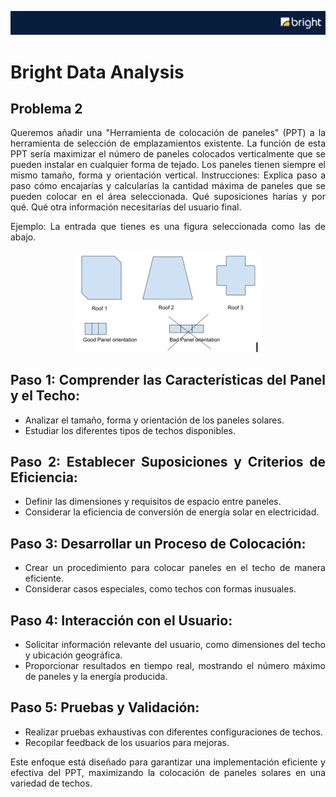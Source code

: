 ![header](https://github.com/Cora1218/Data_Analysis_Bright/blob/main/logo4.png) 

# Bright Data Analysis 

## Problema 2
<div align="justify">
Queremos añadir una "Herramienta de colocación de paneles" (PPT) a la herramienta de selección de emplazamientos existente. La función de esta PPT sería maximizar el número de paneles colocados verticalmente que se pueden instalar en cualquier forma de tejado. Los paneles tienen siempre el mismo tamaño, forma y orientación vertical.
Instrucciones: Explica paso a paso cómo encajarías y calcularías la cantidad máxima de paneles que se pueden colocar en el área seleccionada. Qué suposiciones harías y por qué. Qué otra información necesitarías del usuario final.

Ejemplo: La entrada que tienes es una figura seleccionada como las de abajo.
</div>
<div align="center">
<img src="https://github.com/Cora1218/Data_Analysis_Bright/blob/main/shapes.png" width=300> 
</div>
<div align="justify">
  
## Paso 1: Comprender las Características del Panel y el Techo:
- Analizar el tamaño, forma y orientación de los paneles solares.
- Estudiar los diferentes tipos de techos disponibles.
  
## Paso 2: Establecer Suposiciones y Criterios de Eficiencia:
 - Definir las dimensiones y requisitos de espacio entre paneles.
 - Considerar la eficiencia de conversión de energía solar en electricidad.
  
## Paso 3: Desarrollar un Proceso de Colocación:
 - Crear un procedimiento para colocar paneles en el techo de manera eficiente.
 - Considerar casos especiales, como techos con formas inusuales.
  
## Paso 4: Interacción con el Usuario:
 - Solicitar información relevante del usuario, como dimensiones del techo y ubicación geográfica.
 - Proporcionar resultados en tiempo real, mostrando el número máximo de paneles y la energía producida.

## Paso 5: Pruebas y Validación:
 - Realizar pruebas exhaustivas con diferentes configuraciones de techos.
 - Recopilar feedback de los usuarios para mejoras.

Este enfoque está diseñado para garantizar una implementación eficiente y efectiva del PPT, maximizando la colocación de paneles solares en una variedad de techos.
</div>




